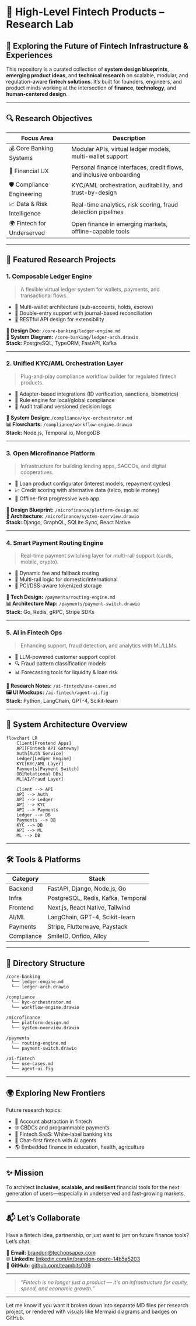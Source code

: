 # 💸 High-Level Fintech Products – Research Lab

## 🚀 Exploring the Future of Fintech Infrastructure & Experiences

This repository is a curated collection of **system design blueprints**, **emerging product ideas**, and **technical research** on scalable, modular, and regulation-aware **fintech solutions**. It’s built for founders, engineers, and product minds working at the intersection of **finance**, **technology**, and **human-centered design**.

---

## 🔍 Research Objectives

| Focus Area | Description |
|------------|-------------|
| 💰 Core Banking Systems | Modular APIs, virtual ledger models, multi-wallet support |
| 📲 Financial UX | Personal finance interfaces, credit flows, and inclusive onboarding |
| 🛡 Compliance Engineering | KYC/AML orchestration, auditability, and trust-by-design |
| 📈 Data & Risk Intelligence | Real-time analytics, risk scoring, fraud detection pipelines |
| 🌍 Fintech for Underserved | Open finance in emerging markets, offline-capable tools |

---

## 🧠 Featured Research Projects

### 1. **Composable Ledger Engine**
> A flexible virtual ledger system for wallets, payments, and transactional flows.

- 🧾 Multi-wallet architecture (sub-accounts, holds, escrow)
- 🏦 Double-entry support with journal-based reconciliation
- 🔌 RESTful API design for extensibility

**📄 Design Doc:** `/core-banking/ledger-engine.md`  
**📐 System Diagram:** `/core-banking/ledger-arch.drawio`  
**Stack:** PostgreSQL, TypeORM, FastAPI, Kafka

---

### 2. **Unified KYC/AML Orchestration Layer**
> Plug-and-play compliance workflow builder for regulated fintech products.

- 🧩 Adapter-based integrations (ID verification, sanctions, biometrics)
- 🔁 Rule engine for local/global compliance
- 📜 Audit trail and versioned decision logs

**📄 System Design:** `/compliance/kyc-orchestrator.md`  
**📊 Flowcharts:** `/compliance/workflow-engine.drawio`  
**Stack:** Node.js, Temporal.io, MongoDB

---

### 3. **Open Microfinance Platform**
> Infrastructure for building lending apps, SACCOs, and digital cooperatives.

- 📆 Loan product configurator (interest models, repayment cycles)
- 📈 Credit scoring with alternative data (telco, mobile money)
- 📱 Offline-first progressive web app

**📄 Design Blueprint:** `/microfinance/platform-design.md`  
**📐 Architecture:** `/microfinance/system-overview.drawio`  
**Stack:** Django, GraphQL, SQLite Sync, React Native

---

### 4. **Smart Payment Routing Engine**
> Real-time payment switching layer for multi-rail support (cards, mobile, crypto).

- 🔀 Dynamic fee and fallback routing
- 💸 Multi-rail logic for domestic/international
- 🔐 PCI/DSS-aware tokenized storage

**📄 Tech Design:** `/payments/routing-engine.md`  
**📊 Architecture Map:** `/payments/payment-switch.drawio`  
**Stack:** Go, Redis, gRPC, Stripe SDKs

---

### 5. **AI in Fintech Ops**
> Enhancing support, fraud detection, and analytics with ML/LLMs.

- 🤖 LLM-powered customer support copilot
- 🔍 Fraud pattern classification models
- 📊 Forecasting tools for liquidity & loan risk

**📄 Research Notes:** `/ai-fintech/use-cases.md`  
**🖼️ UI Mockups:** `/ai-fintech/agent-ui.fig`  
**Stack:** Python, LangChain, GPT-4, Scikit-learn

---

## 🧱 System Architecture Overview

```mermaid
flowchart LR
    Client[Frontend Apps]
    API[Fintech API Gateway]
    Auth[Auth Service]
    Ledger[Ledger Engine]
    KYC[KYC/AML Layer]
    Payments[Payment Switch]
    DB[Relational DBs]
    ML[AI/Fraud Layer]

    Client --> API
    API --> Auth
    API --> Ledger
    API --> KYC
    API --> Payments
    Ledger --> DB
    Payments --> DB
    KYC --> DB
    API --> ML
    ML --> DB
```

---

## 🛠 Tools & Platforms

| Category | Stack |
|----------|-------|
| Backend  | FastAPI, Django, Node.js, Go |
| Infra    | PostgreSQL, Redis, Kafka, Temporal |
| Frontend | Next.js, React Native, Tailwind |
| AI/ML    | LangChain, GPT-4, Scikit-learn |
| Payments | Stripe, Flutterwave, Paystack |
| Compliance | SmileID, Onfido, Alloy |

---

## 📁 Directory Structure

```
/core-banking
  └── ledger-engine.md
  └── ledger-arch.drawio

/compliance
  └── kyc-orchestrator.md
  └── workflow-engine.drawio

/microfinance
  └── platform-design.md
  └── system-overview.drawio

/payments
  └── routing-engine.md
  └── payment-switch.drawio

/ai-fintech
  └── use-cases.md
  └── agent-ui.fig
```

---

## 🌍 Exploring New Frontiers

Future research topics:

- 🔐 Account abstraction in fintech
- 🌐 CBDCs and programmable payments
- 🧾 Fintech SaaS: White-label banking kits
- 📱 Chat-first fintech with AI agents
- 🌎 Embedded finance in education, health, agriculture

---

## ✨ Mission

To architect **inclusive, scalable, and resilient** financial tools for the next generation of users—especially in underserved and fast-growing markets.

---

## 📬 Let’s Collaborate

Have a fintech idea, partnership, or just want to jam on future finance tools? Let’s chat.

📧 **Email:** [brandon@techopsapex.com](mailto:brandon@techopsapex.com)  
🌐 **LinkedIn:** [linkedin.com/in/brandon-opere-14b5a5203](https://linkedin.com/in/brandon-opere-14b5a5203)  
🐙 **GitHub:** [github.com/teambits009](https://github.com/teambits009)

---

> _“Fintech is no longer just a product — it's an infrastructure for equity, speed, and economic growth.”_

--- 

Let me know if you want it broken down into separate MD files per research project, or rendered with visuals like Mermaid diagrams and badges on GitHub.
